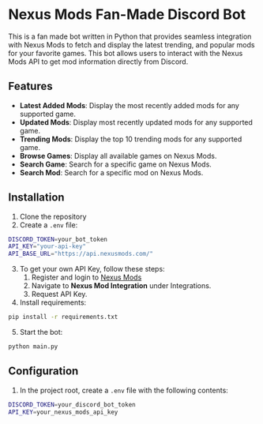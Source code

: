 # Nexus Mods Fan-Made Discord Bot
This is a fan made bot written in Python that provides seamless integration with Nexus Mods to fetch and display the latest trending, and popular mods for your favorite games. This bot allows users to interact with the Nexus Mods API to get mod information directly from Discord.

## Features
- **Latest Added Mods**: Display the most recently added mods for any supported game.
- **Updated Mods**: Display most recently updated mods for any supported game.
- **Trending Mods**: Display the top 10 trending mods for any supported game.
- **Browse Games**: Display  all available games on Nexus Mods.
- **Search Game**: Search for a specific game on Nexus Mods.
- **Search Mod**: Search for a specific mod on Nexus Mods.

## Installation
1. Clone the repository
2. Create a `.env` file:
  ```bash
  DISCORD_TOKEN=your_bot_token
  API_KEY="your-api-key"
  API_BASE_URL="https://api.nexusmods.com/"
  ```
3. To get your own API Key, follow these steps:
   1. Register and login to [Nexus Mods](https://www.nexusmods.com/users/myaccount?tab=api%20access)
   2. Navigate to **Nexus Mod Integration** under Integrations.
   3. Request API Key.
4. Install requirements:
  ```bash
  pip install -r requirements.txt
  ```
5. Start the bot:
  ```bash
  python main.py
  ```

## Configuration
1. In the project root, create a `.env` file with the following contents:
```bash
DISCORD_TOKEN=your_discord_bot_token
API_KEY=your_nexus_mods_api_key
```